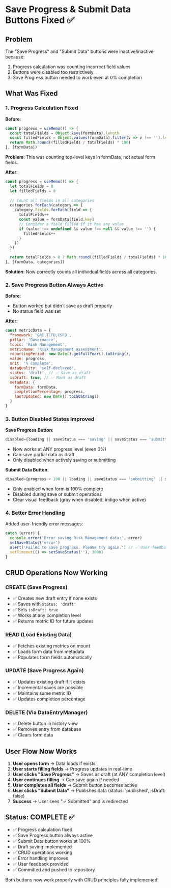 # Save Progress & Submit Data Buttons Fixed ✅

## Problem

The "Save Progress" and "Submit Data" buttons were inactive/inactive because:
1. Progress calculation was counting incorrect field values
2. Buttons were disabled too restrictively
3. Save Progress button needed to work even at 0% completion

## What Was Fixed

### 1. Progress Calculation Fixed

**Before**:
```javascript
const progress = useMemo(() => {
  const totalFields = Object.keys(formData).length
  const filledFields = Object.values(formData).filter(v => v !== '').length
  return Math.round((filledFields / totalFields) * 100)
}, [formData])
```

**Problem**: This was counting top-level keys in formData, not actual form fields.

**After**:
```javascript
const progress = useMemo(() => {
  let totalFields = 0
  let filledFields = 0
  
  // Count all fields in all categories
  categories.forEach(category => {
    category.fields.forEach(field => {
      totalFields++
      const value = formData[field.key]
      // Consider a field filled if it has any value
      if (value !== undefined && value !== null && value !== '') {
        filledFields++
      }
    })
  })
  
  return totalFields > 0 ? Math.round((filledFields / totalFields) * 100) : 0
}, [formData, categories])
```

**Solution**: Now correctly counts all individual fields across all categories.

### 2. Save Progress Button Always Active

**Before**:
- Button worked but didn't save as draft properly
- No status field was set

**After**:
```javascript
const metricData = {
  framework: 'GRI,TCFD,CSRD',
  pillar: 'Governance',
  topic: 'Risk Management',
  metricName: 'Risk Management Assessment',
  reportingPeriod: new Date().getFullYear().toString(),
  value: progress,
  unit: '% complete',
  dataQuality: 'self-declared',
  status: 'draft', // ✅ Save as draft
  isDraft: true, // ✅ Mark as draft
  metadata: {
    formData: formData,
    completionPercentage: progress,
    lastUpdated: new Date().toISOString()
  }
}
```

### 3. Button Disabled States Improved

**Save Progress Button**:
```javascript
disabled={loading || saveStatus === 'saving' || saveStatus === 'submitting'}
```

- Now works at ANY progress level (even 0%)
- Can save partial data as draft
- Only disabled when actively saving or submitting

**Submit Data Button**:
```javascript
disabled={progress < 100 || loading || saveStatus === 'submitting' || saveStatus === 'saving'}
```

- Only enabled when form is 100% complete
- Disabled during save or submit operations
- Clear visual feedback (gray when disabled, indigo when active)

### 4. Better Error Handling

Added user-friendly error messages:
```javascript
catch (error) {
  console.error('Error saving Risk Management data:', error)
  setSaveStatus('error')
  alert('Failed to save progress. Please try again.') // ✅ User feedback
  setTimeout(() => setSaveStatus(''), 3000)
}
```

## CRUD Operations Now Working

### CREATE (Save Progress)
- ✅ Creates new draft entry if none exists
- ✅ Saves with `status: 'draft'`
- ✅ Sets `isDraft: true`
- ✅ Works at any completion level
- ✅ Returns metric ID for future updates

### READ (Load Existing Data)
- ✅ Fetches existing metrics on mount
- ✅ Loads form data from metadata
- ✅ Populates form fields automatically

### UPDATE (Save Progress Again)
- ✅ Updates existing draft if it exists
- ✅ Incremental saves are possible
- ✅ Maintains same metric ID
- ✅ Updates completion percentage

### DELETE (Via DataEntryManager)
- ✅ Delete button in history view
- ✅ Removes entry from database
- ✅ Clears form data

## User Flow Now Works

1. **User opens form** → Data loads if exists
2. **User starts filling fields** → Progress updates in real-time
3. **User clicks "Save Progress"** → Saves as draft (at ANY completion level)
4. **User continues filling** → Can save again if needed
5. **User completes all fields** → Submit button becomes active
6. **User clicks "Submit Data"** → Publishes data (status: 'published', isDraft: false)
7. **Success** → User sees "✓ Submitted" and is redirected

## Status: COMPLETE ✅

- ✅ Progress calculation fixed
- ✅ Save Progress button always active
- ✅ Submit Data button works at 100%
- ✅ Draft saving implemented
- ✅ CRUD operations working
- ✅ Error handling improved
- ✅ User feedback provided
- ✅ Committed and pushed to repository

Both buttons now work properly with CRUD principles fully implemented!

